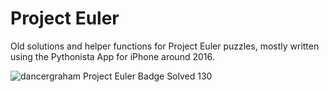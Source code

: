# Project Euler

Old solutions and helper functions for Project Euler puzzles, mostly written using the Pythonista App for iPhone around 2016.

![dancergraham Project Euler Badge Solved 130](https://aws1.discourse-cdn.com/mcneel/uploads/default/original/3X/e/e/ee028c7b9b0b669b96306bef2bdc5574ff5ad44c.png)
